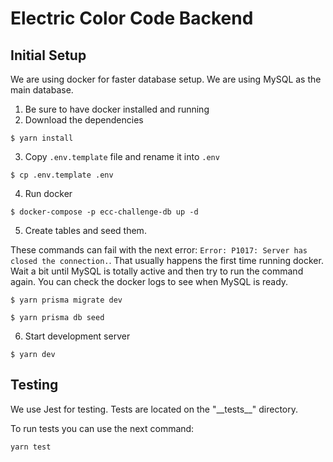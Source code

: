 # Electric Color Code Backend

## Initial Setup

We are using docker for faster database setup. We are using MySQL as the main database.

1. Be sure to have docker installed and running
2. Download the dependencies

```
$ yarn install
```

3. Copy `.env.template` file and rename it into `.env`

```
$ cp .env.template .env
```

4. Run docker

```
$ docker-compose -p ecc-challenge-db up -d
```

5. Create tables and seed them.

These commands can fail with the next error: `Error: P1017: Server has closed the connection.`. That usually happens the first time running docker. Wait a bit until MySQL is totally active and then try to run the command again. You can check the docker logs to see when MySQL is ready.

```
$ yarn prisma migrate dev
```

```
$ yarn prisma db seed
```

6. Start development server

```
$ yarn dev
```

## Testing

We use Jest for testing. Tests are located on the "\_\_tests\_\_" directory.

To run tests you can use the next command:

```
yarn test
```
